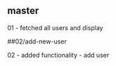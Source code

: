 ## master

01 - fetched all users and display

##02/add-new-user

02 - added functionality - add user
